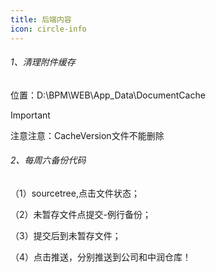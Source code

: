 ```yaml
---
title: 后端内容
icon: circle-info
---
```


###### 1、清理附件缓存

位置：D:\BPM\WEB\App_Data\DocumentCache

> [!IMPORTANT]
>
> 

注意注意：CacheVersion文件不能删除

###### 2、每周六备份代码

（1）sourcetree,点击文件状态；

（2）未暂存文件点提交-例行备份；

（3）提交后到未暂存文件；

（4）点击推送，分别推送到公司和中润仓库！
